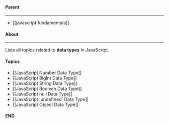 #### Parent
- - -
- [[javascript fundamentals]]

#### About
---
Lists all topics related to **data types** in JavaScript.

#### Topics
- [[JavaScript Number Data Type]]
- [[JavaScript BigInt Data Type]]
- [[JavaScript String Data Type]]
- [[JavaScript Boolean Data Type]]
- [[JavaScript null Data Type]]
- [[JavaScript 'undefined' Data Type]]
- [[JavaScript Object Data Type]]

#### END



